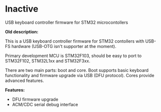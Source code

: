 # Inactive

USB keyboard controller firmware for STM32 microcontollers

**Old description:**

This is a USB keyboard controller firmware for STM32 contollers with USB-FS hardware (USB-OTG isn't supporter at the moment).

Primary development MCU is STM32F103, should be easy to port to STM32F102, STM32L1xx and STM32F3xx.

There are two main parts: boot and core. Boot supports basic keyboard functionality and firmware upgrade via USB (DFU protocol). Cores provide advanced features.

**Features:**
* DFU firmware upgrade
* ACM/CDC serial debug interface
